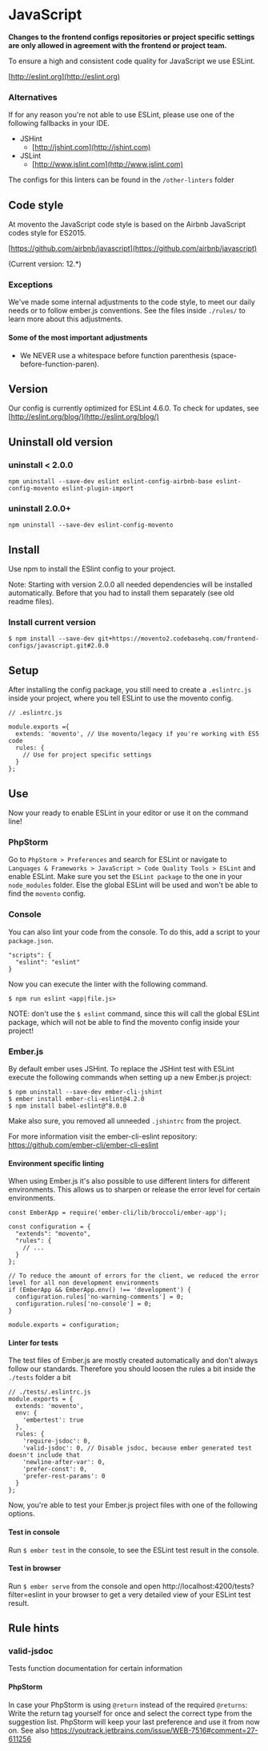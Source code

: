 # JavaScript

**Changes to the frontend configs repositories or project specific settings are only allowed in agreement with the frontend or project team.**

To ensure a high and consistent code quality for JavaScript we use ESLint.

[http://eslint.org](http://eslint.org)

### Alternatives

If for any reason you're not able to use ESLint, please use one of the following fallbacks in your IDE.

* JSHint
  * [http://jshint.com](http://jshint.com)
* JSLint
  * [http://www.jslint.com](http://www.jslint.com)

The configs for this linters can be found in the `/other-linters` folder

## Code style

At movento the JavaScript code style is based on the Airbnb JavaScript codes style for ES2015.

[https://github.com/airbnb/javascript](https://github.com/airbnb/javascript)

(Current version: 12.*)

### Exceptions

We've made some internal adjustments to the code style, to meet our daily needs or to follow ember.js conventions. See the files inside ```./rules/``` to learn more about this adjustments.
 
#### Some of the most important adjustments

* We NEVER use a whitespace before function parenthesis (space-before-function-paren).

## Version

Our config is currently optimized for ESLint 4.6.0. To check for updates, see [http://eslint.org/blog/](http://eslint.org/blog/)

## Uninstall old version

### uninstall < 2.0.0

```
npm uninstall --save-dev eslint eslint-config-airbnb-base eslint-config-movento eslint-plugin-import
```

### uninstall 2.0.0+

```
npm uninstall --save-dev eslint-config-movento
```

## Install

Use npm to install the ESlint config to your project.

Note: Starting with version 2.0.0 all needed dependencies will be installed automatically. Before that you had to install them separately (see old readme files).

### Install current version

```
$ npm install --save-dev git+https://movento2.codebasehq.com/frontend-configs/javascript.git#2.0.0
```

## Setup

After installing the config package, you still need to create a `.eslintrc.js` inside your project, where you tell ESLint to use the movento config.

```
// .eslintrc.js

module.exports ={
  extends: 'movento', // Use movento/legacy if you're working with ES5 code
  rules: {
    // Use for project specific settings
  }
};
```

## Use

Now your ready to enable ESLint in your editor or use it on the command line!

### PhpStorm

Go to `PhpStorm > Preferences` and search for ESLint or navigate to `Languages & Frameworks > JavaScript > Code Quality Tools > ESLint` and enable ESLint. Make sure you set the `ESLint package` to the one in your `node_modules` folder. Else the global ESLint will be used and won't be able to find the `movento` config.

### Console

You can also lint your code from the console. To do this, add a script to your `package.json`.

```
"scripts": {
  "eslint": "eslint"
}
```

Now you can execute the linter with the following command.

```
$ npm run eslint <app|file.js>
```

NOTE: don't use the `$ eslint` command, since this will call the global ESLint package, which will not be able to find the movento config inside your project!

### Ember.js

By default ember uses JSHint. To replace the JSHint test with ESLint execute the following commands when setting up a new Ember.js project:

```
$ npm uninstall --save-dev ember-cli-jshint
$ ember install ember-cli-eslint@4.2.0
$ npm install babel-eslint@^8.0.0
```

Make also sure, you removed all unneeded ```.jshintrc``` from the project.

For more information visit the ember-cli-eslint repository: https://github.com/ember-cli/ember-cli-eslint

#### Environment specific linting
When using Ember.js it's also possible to use different linters for different environments. This allows us to sharpen or release the error level for certain environments.

```
const EmberApp = require('ember-cli/lib/broccoli/ember-app');

const configuration = {
  "extends": "movento",
  "rules": {
    // ...
  }
};

// To reduce the amount of errors for the client, we reduced the error level for all non development environments
if (EmberApp && EmberApp.env() !== 'development') {
  configuration.rules['no-warning-comments'] = 0;
  configuration.rules['no-console'] = 0;
}

module.exports = configuration;
```

#### Linter for tests

The test files of Ember.js are mostly created automatically and don't always follow our standards. Therefore you should loosen the rules a bit inside the ```./tests``` folder a bit

```
// ./tests/.eslintrc.js
module.exports = {
  extends: 'movento',
  env: {
    'embertest': true
  },
  rules: {
    'require-jsdoc': 0,
    'valid-jsdoc': 0, // Disable jsdoc, because ember generated test doesn't include that
    'newline-after-var': 0,
    'prefer-const': 0,
    'prefer-rest-params': 0
  }
};
```

Now, you're able to test your Ember.js project files with one of the following options.

#### Test in console

Run ```$ ember test``` in the console, to see the ESLint test result in the console.

#### Test in browser

Run ```$ ember serve``` from the console and open http://localhost:4200/tests?filter=eslint in your browser to get a very detailed view of your ESLint test result.

## Rule hints

### valid-jsdoc

Tests function documentation for certain information

#### PhpStorm

In case your PhpStorm is using `@return` instead of the required `@returns`: Write the return tag yourself for once and select the correct type from the suggestion list. PhpStorm will keep your last preference and use it from now on. See also https://youtrack.jetbrains.com/issue/WEB-7516#comment=27-611256
